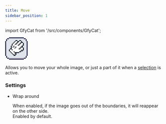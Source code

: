```yaml
---
title: Move
sidebar_position: 1
---
```

import GfyCat from '/src/components/GfyCat';

![Icon](./icons/move.png)

Allows you to move your whole image, or just a part of it when a [selection] is active.

### Settings

+ Wrap around

  When enabled, if the image goes out of the boundaries, it will reappear on the other side.  
  Enabled by default.

<GfyCat id="SomberShyFishingcat"/>

[selection]: ../../selection/index.md
